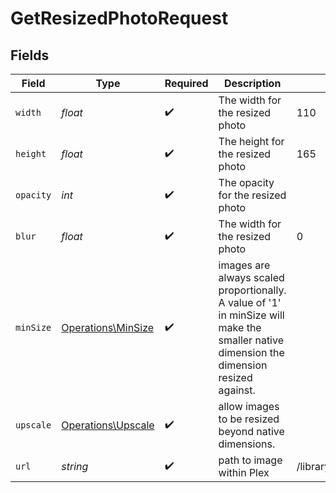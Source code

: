 # GetResizedPhotoRequest


## Fields

| Field                                                                                                                                    | Type                                                                                                                                     | Required                                                                                                                                 | Description                                                                                                                              | Example                                                                                                                                  |
| ---------------------------------------------------------------------------------------------------------------------------------------- | ---------------------------------------------------------------------------------------------------------------------------------------- | ---------------------------------------------------------------------------------------------------------------------------------------- | ---------------------------------------------------------------------------------------------------------------------------------------- | ---------------------------------------------------------------------------------------------------------------------------------------- |
| `width`                                                                                                                                  | *float*                                                                                                                                  | :heavy_check_mark:                                                                                                                       | The width for the resized photo                                                                                                          | 110                                                                                                                                      |
| `height`                                                                                                                                 | *float*                                                                                                                                  | :heavy_check_mark:                                                                                                                       | The height for the resized photo                                                                                                         | 165                                                                                                                                      |
| `opacity`                                                                                                                                | *int*                                                                                                                                    | :heavy_check_mark:                                                                                                                       | The opacity for the resized photo                                                                                                        |                                                                                                                                          |
| `blur`                                                                                                                                   | *float*                                                                                                                                  | :heavy_check_mark:                                                                                                                       | The width for the resized photo                                                                                                          | 0                                                                                                                                        |
| `minSize`                                                                                                                                | [Operations\MinSize](../../Models/Operations/MinSize.md)                                                                                 | :heavy_check_mark:                                                                                                                       | images are always scaled proportionally. A value of '1' in minSize will make the smaller native dimension the dimension resized against. |                                                                                                                                          |
| `upscale`                                                                                                                                | [Operations\Upscale](../../Models/Operations/Upscale.md)                                                                                 | :heavy_check_mark:                                                                                                                       | allow images to be resized beyond native dimensions.                                                                                     |                                                                                                                                          |
| `url`                                                                                                                                    | *string*                                                                                                                                 | :heavy_check_mark:                                                                                                                       | path to image within Plex                                                                                                                | /library/metadata/49564/thumb/1654258204                                                                                                 |